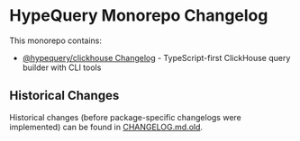 # HypeQuery Monorepo Changelog

This monorepo contains:

- [@hypequery/clickhouse Changelog](./packages/clickhouse/CHANGELOG.md) - TypeScript-first ClickHouse query builder with CLI tools

## Historical Changes

Historical changes (before package-specific changelogs were implemented) can be found in [CHANGELOG.md.old](./CHANGELOG.md.old). 